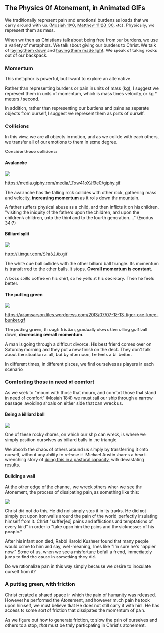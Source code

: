 ## The Physics Of Atonement, in Animated GIFs

We traditionally represent pain and emotional burdens as loads that we carry around with us. ([Mosiah 18:8](https://www.lds.org/scriptures/bofm/mosiah/18.8), [Matthew 11:28-30](https://www.lds.org/scriptures/nt/matt/11.28-30?lang=eng), etc). Physically, we represent them as mass.

When we then as Christians talk about being free from our burdens, we use a variety of metaphors. We talk about giving our burdens to Christ. We talk of [laying them down](https://www.lds.org/scriptures/ot/ps/55.22) and [having them made light](https://www.lds.org/scriptures/bofm/mosiah/24.14?lang=eng). We speak of taking rocks out of our backpack.

### Momentum

This metaphor is powerful, but I want to explore an alternative. 

Rather than representing burdens or pain in units of mass (kg), I suggest we represent them in units of momentum, which is mass times velocity, or kg * meters / second.

In addition, rather than representing our burdens and pains as separate objects from ourself, I suggest we represent them as parts of ourself.

### Collisions

In this view, we are all objects in motion, and as we collide with each others, we transfer all of our emotions to them in some degree.

Consider these collisions:

#### Avalanche

![](http://media.giphy.com/media/LTxw41oXJf9e0/giphy.gif)

https://media.giphy.com/media/LTxw41oXJf9e0/giphy.gif

The avalanche has the falling rock collides with other rock, gathering mass and velocity, **increasing momentum** as it rolls down the mountain.

A father suffers physical abuse as a child, and then inflicts it on his children. "visiting the iniquity of the fathers upon the children, and upon the children’s children, unto the third and to the fourth generation...." (Exodus 34:7)

#### Billiard split

![](http://i.imgur.com/JcdXl1U.gif)

http://i.imgur.com/SPa32Jb.gif

The white cue ball collides with the other billiard ball triangle. Its momentum is transferred to the other balls. It stops.  **Overall momentum is constant.**

A boss spills coffee on his shirt, so he yells at his secretary. Then he feels better. 

#### The putting green

![](https://adamsarson.files.wordpress.com/2013/07/07-18-13-tiger-one-knee-bunker.gif)

https://adamsarson.files.wordpress.com/2013/07/07-18-13-tiger-one-knee-bunker.gif

The putting green, through friction, gradually slows the rolling golf ball down, **decreasing overall momentum**.

A man is going through a difficult divorce. His best friend comes over on Saturday morning and they put a new finish on the deck. They don't talk about the situation at all, but by afternoon, he feels a bit better.

In different times, in different places, we find ourselves as players in each scenario.

### Comforting those in need of comfort

As we seek to "mourn with those that mourn, and comfort those that stand in need of comfort" (Mosiah 18:8) we must sail our ship through a narrow passage, avoiding shoals on either side that can wreck us.

#### Being a billiard ball

![](http://i.imgur.com/JcdXl1U.gif)

One of these rocky shores, on which our ship can wreck, is where we simply position ourselves as billiard balls in the triangle. 

We absorb the chaos of others around us simply by transferring it onto ourself, without any ability to release it. Michael Austin shares a heart-wrenching story of [doing this in a pastoral capacity](https://bycommonconsent.com/2015/05/04/daniel-my-brother-the-case-for-pastoral-training-in-the-church/), with devastating results.

#### Building a wall

At the other edge of the channel, we wreck others when we see the Atonement, the process of dissipating pain, as something like this:

![](http://stream1.gifsoup.com/view1/4672096/matrix-bullet-stop-o.gif)

Christ did not do this. He did not simply stop it in its tracks. He did not simply put upon iron walls around the pain of the world, perfectly insulating himself from it. Christ "suffer[ed] pains and afflictions and temptations of every kind" in order to "take upon him the pains and the sicknesses of his people."

After his infant son died, Rabbi Harold Kushner found that many people would come to him and say, well-meaning, lines like "I'm sure he's happier now." Some of us, when we see a misfortune befall a friend, immediately jump to find the cause in something they did.

Do we rationalize pain in this way simply because we desire to inoculate ourself from it? 

### A putting green, with friction

Christ created a shared space in which the pain of humanity was released. However he performed the Atonement, and however much pain he took upon himself, we must believe that He does not still carry it with him. He has access to some sort of friction that dissipates the momentum of pain.

As we figure out how to generate friction, to slow the pain of ourselves and others to a stop, *that* must be truly particpating in Christ's atonement.
